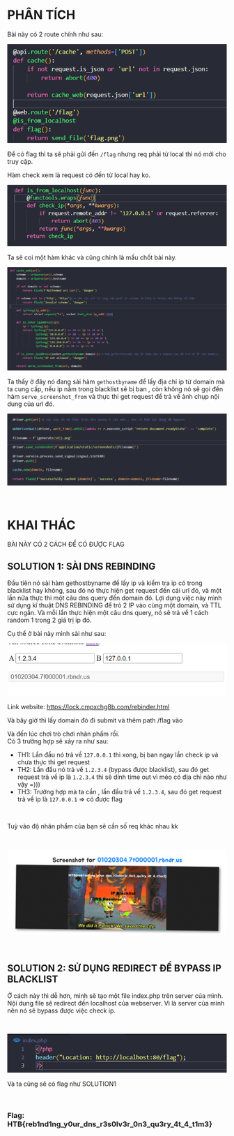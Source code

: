 # PHÂN TÍCH

Bài này có 2 route chính như sau:

![](images/2021-12-30-20-12-56.png)

Để có flag thì ta sẽ phải gửi đến `/flag` nhưng req phải từ local thì nó mới cho truy cập.

Hàm check xem là request có đến từ local hay ko.

![](images/2021-12-30-20-13-47.png)


Ta sẽ coi một hàm khác và cũng chính là mấu chốt bài này.

![](images/2021-12-30-20-15-44.png)

Ta thấy ở đây nó đang sài hàm `gethostbyname` để lấy địa chỉ ip từ domain mà ta cung cấp, nếu ip nằm trong blacklist sẽ bị ban , còn không nó sẽ gọi đến hàm `serve_screenshot_from` và thực thi get request để trả về ảnh chụp nội dung của url đó.


![](images/2021-12-30-21-57-31.png)


<br>

# KHAI THÁC

BÀI NÀY CÓ 2 CÁCH ĐỂ CÓ ĐƯỢC FLAG
<br>

## SOLUTION 1: SÀI DNS REBINDING


Đầu tiên nó sài hàm gethostbyname để lấy ip và kiểm tra ip có trong blacklist hay không, sau đó nó thực hiện get request đến cái url đó, và một lần nữa thực thi một câu dns query đến domain đó. Lợi dụng việc này mình sử dụng kĩ thuật DNS REBINDING để trỏ 2 IP vào cùng một domain, và TTL cực ngắn. Và mỗi lần thực hiện một câu dns query, nó sẽ trả về 1 cách random 1 trong 2 giá trị ip đó.

Cụ thể ở bài này mình sài như sau:  

![](images/2021-12-30-20-05-29.png)

Link website: https://lock.cmpxchg8b.com/rebinder.html

Và bây giờ thì lấy domain đó đi submit và thêm path /flag vào

Và đến lúc chơi trò chơi nhân phẩm rồi. 
<br>
Có 3 trường hợp sẽ xảy ra như sau:
+ TH1: Lần đầu nó trả về `127.0.0.1` thì xong, bị ban ngay lần check ip và chưa thực thi get request
+ TH2: Lần đầu nó trả về `1.2.3.4` (bypass được blacklist), sau đó get request trả về ip là `1.2.3.4` thì sẽ dính time out vì méo có địa chỉ nào như vậy =)))
+ TH3: Trường hợp mà ta cần , lần đầu trả về `1.2.3.4`, sau đó get request trả về ip là `127.0.0.1` => có được flag

<br>

Tuỳ vào độ nhân phẩm của bạn sẽ cần số req khác nhau kk

<br>

![](images/2021-12-30-20-02-04.png)

<br>

## SOLUTION 2: SỬ DỤNG REDIRECT ĐỂ BYPASS IP BLACKLIST

Ở cách này thì dễ hơn, mình sẽ tạo một file index.php trên server của mình. Nội dung file sẽ redirect đến localhost của webserver. Vì là server của mình nên nó sẽ bypass được việc check ip.

</br>

![](images/2021-12-30-20-21-33.png)

Và ta cũng sẽ có flag như SOLUTION1

<br>

### Flag: HTB{reb1nd1ng_y0ur_dns_r3s0lv3r_0n3_qu3ry_4t_4_t1m3}